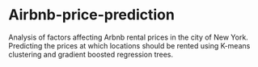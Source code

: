 # Airbnb-price-prediction 

Analysis of factors affecting Arbnb rental prices in the city of New York. Predicting the prices at which locations should be rented using K-means clustering and gradient boosted regression trees. 
